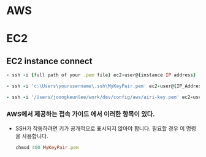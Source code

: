 # AWS

# EC2

## EC2 instance connect

```ruby
- ssh -i {full path of your .pem file} ec2-user@{instance IP address}

- ssh -i 'c:\Users\yourusername\.ssh\MyKeyPair.pem' ec2-user@{IP_Address}

- ssh -i '/Users/joongkeunlee/work/dev/config/aws/airi-key.pem' ec2-user@52.79.129.44
```

### AWS에서 제공하는 접속 가이드 에서 이러한 항목이 있다.

* SSH가 작동하려면 키가 공개적으로 표시되지 않아야 합니다.
  필요할 경우 이 명령을 사용합니다.
  ```ruby
  chmod 400 MyKeyPair.pem
  ```



#
